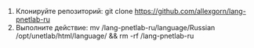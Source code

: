 1. Клонируйте репозиторий: git clone https://github.com/allexgorn/lang-pnetlab-ru
2. Выполните действие: mv /lang-pnetlab-ru/language/Russian /opt/unetlab/html/language/ && rm -rf /lang-pnetlab-ru
